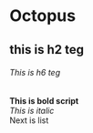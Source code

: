 # Octopus  
## this is h2 teg  
###### This is h6 teg  
**This is bold script**  
*This is italic*  
Next is list
